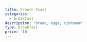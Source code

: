 ```yaml
---
title: French Toast
categories:
  - breakfast
description: 'bread, eggs, cinnamon'
type: breakfast
price: '10'
---
```


